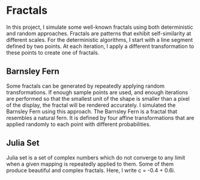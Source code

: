 
# Fractals
In this project, I simulate some well-known fractals using both deterministic and random approaches. Fractals are patterns that exhibit self-similarity at different scales. For the deterministic algorithms, I start with a line segment defined by two points. At each iteration, I apply a different transformation to these points to create one of fractals.

## Barnsley Fern
Some fractals can be generated by repeatedly applying random transformations. If enough sample points are used, and enough iterations are performed so that the smallest unit of the shape is smaller than a pixel of the display, the fractal will be rendered accurately. I simulated the Barnsley Fern using this approach. The Barnsley Fern is a fractal that resembles a natural fern. It is defined by four affine transformations that are applied randomly to each point with different probabilities.

## Julia Set
Julia set is a set of complex numbers which do not converge to any limit when a given mapping is repeatedly applied to them.
Some of them produce beautiful and complex fractals. Here, I write c = -0.4 + 0.6i.

